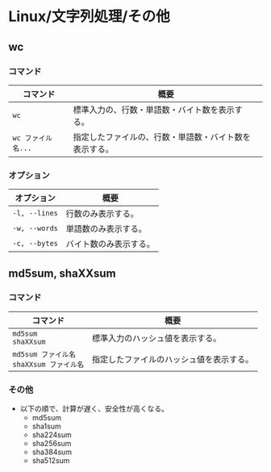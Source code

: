 # Linux/文字列処理/その他

## wc

### コマンド

| コマンド           | 概要                                                   |
| ------------------ | ------------------------------------------------------ |
| `wc`               | 標準入力の、行数・単語数・バイト数を表示する。         |
| `wc ファイル名...` | 指定したファイルの、行数・単語数・バイト数を表示する。 |

### オプション

| オプション    | 概要                   |
| ------------- | ---------------------- |
| `-l, --lines` | 行数のみ表示する。     |
| `-w, --words` | 単語数のみ表示する。   |
| `-c, --bytes` | バイト数のみ表示する。 |

## md5sum, shaXXsum

### コマンド

| コマンド                                       | 概要                                     |
| ---------------------------------------------- | ---------------------------------------- |
| `md5sum`<br />`shaXXsum`                       | 標準入力のハッシュ値を表示する。         |
| `md5sum ファイル名`<br />`shaXXsum ファイル名` | 指定したファイルのハッシュ値を表示する。 |

### その他

- 以下の順で、計算が遅く、安全性が高くなる。
  - md5sum
  - sha1sum
  - sha224sum
  - sha256sum
  - sha384sum
  - sha512sum
